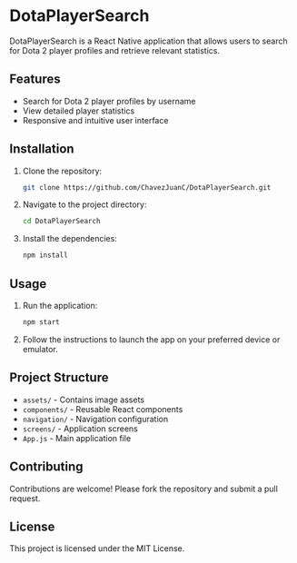 # DotaPlayerSearch

DotaPlayerSearch is a React Native application that allows users to search for Dota 2 player profiles and retrieve relevant statistics.

## Features

-   Search for Dota 2 player profiles by username
-   View detailed player statistics
-   Responsive and intuitive user interface

## Installation

1. Clone the repository:
    ```bash
    git clone https://github.com/ChavezJuanC/DotaPlayerSearch.git
    ```
2. Navigate to the project directory:
    ```bash
    cd DotaPlayerSearch
    ```
3. Install the dependencies:
    ```bash
    npm install
    ```

## Usage

1. Run the application:
    ```bash
    npm start
    ```
2. Follow the instructions to launch the app on your preferred device or emulator.

## Project Structure

-   `assets/` - Contains image assets
-   `components/` - Reusable React components
-   `navigation/` - Navigation configuration
-   `screens/` - Application screens
-   `App.js` - Main application file

## Contributing

Contributions are welcome! Please fork the repository and submit a pull request.

## License

This project is licensed under the MIT License.
